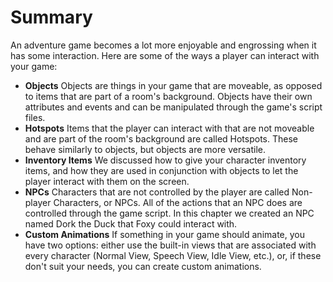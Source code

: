 # Summary

An adventure game becomes a lot more enjoyable and engrossing when it has some interaction.  Here are some of the ways a player can interact with your game:

* **Objects** Objects are things in your game that are moveable, as opposed to items that are part of a room's background.  Objects have their own attributes and events and can be manipulated through the game's script files.
* **Hotspots** Items that the player can interact with that are not moveable and are part of the room's background are called Hotspots.  These behave similarly to objects, but objects are more versatile.
* **Inventory Items** We discussed how to give your character inventory items, and how they are used in conjunction with objects to let the player interact with them on the screen.
* **NPCs** Characters that are not controlled by the player are called Non-player Characters, or NPCs.  All of the actions that an NPC does are controlled through the game script.  In this chapter we created an NPC named Dork the Duck that Foxy could interact with.
* **Custom Animations** If something in your game should animate, you have two options: either use the built-in views that are associated with every character (Normal View, Speech View, Idle View, etc.), or, if these don't suit your needs, you can create custom animations.
